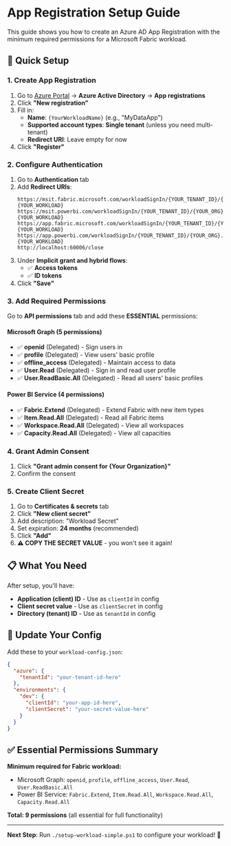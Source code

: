 # App Registration Setup Guide

This guide shows you how to create an Azure AD App Registration with the minimum required permissions for a Microsoft Fabric workload.

## 🚀 Quick Setup

### 1. Create App Registration

1. Go to [Azure Portal](https://portal.azure.com) → **Azure Active Directory** → **App registrations**
2. Click **"New registration"**
3. Fill in:
   - **Name**: `{YourWorkloadName}` (e.g., "MyDataApp")
   - **Supported account types**: **Single tenant** (unless you need multi-tenant)
   - **Redirect URI**: Leave empty for now
4. Click **"Register"**

### 2. Configure Authentication

1. Go to **Authentication** tab
2. Add **Redirect URIs**:
   ```
   https://msit.fabric.microsoft.com/workloadSignIn/{YOUR_TENANT_ID}/{YOUR_ORG}.{YOUR_WORKLOAD}
   https://msit.powerbi.com/workloadSignIn/{YOUR_TENANT_ID}/{YOUR_ORG}.{YOUR_WORKLOAD}
   https://app.fabric.microsoft.com/workloadSignIn/{YOUR_TENANT_ID}/{YOUR_ORG}.{YOUR_WORKLOAD}
   https://app.powerbi.com/workloadSignIn/{YOUR_TENANT_ID}/{YOUR_ORG}.{YOUR_WORKLOAD}
   http://localhost:60006/close
   ```
3. Under **Implicit grant and hybrid flows**:
   - ✅ **Access tokens**
   - ✅ **ID tokens**
4. Click **"Save"**

### 3. Add Required Permissions

Go to **API permissions** tab and add these **ESSENTIAL** permissions:

#### Microsoft Graph (5 permissions)
- ✅ **openid** (Delegated) - Sign users in
- ✅ **profile** (Delegated) - View users' basic profile  
- ✅ **offline_access** (Delegated) - Maintain access to data
- ✅ **User.Read** (Delegated) - Sign in and read user profile
- ✅ **User.ReadBasic.All** (Delegated) - Read all users' basic profiles

#### Power BI Service (4 permissions)
- ✅ **Fabric.Extend** (Delegated) - Extend Fabric with new item types
- ✅ **Item.Read.All** (Delegated) - Read all Fabric items
- ✅ **Workspace.Read.All** (Delegated) - View all workspaces
- ✅ **Capacity.Read.All** (Delegated) - View all capacities

### 4. Grant Admin Consent

1. Click **"Grant admin consent for {Your Organization}"**
2. Confirm the consent

### 5. Create Client Secret

1. Go to **Certificates & secrets** tab
2. Click **"New client secret"**
3. Add description: "Workload Secret"
4. Set expiration: **24 months** (recommended)
5. Click **"Add"**
6. **⚠️ COPY THE SECRET VALUE** - you won't see it again!

## 📋 What You Need

After setup, you'll have:
- **Application (client) ID** - Use as `clientId` in config
- **Client secret value** - Use as `clientSecret` in config  
- **Directory (tenant) ID** - Use as `tenantId` in config

## 🔧 Update Your Config

Add these to your `workload-config.json`:

```json
{
  "azure": {
    "tenantId": "your-tenant-id-here"
  },
  "environments": {
    "dev": {
      "clientId": "your-app-id-here",
      "clientSecret": "your-secret-value-here"
    }
  }
}
```

## ✅ Essential Permissions Summary

**Minimum required for Fabric workload:**
- Microsoft Graph: `openid`, `profile`, `offline_access`, `User.Read`, `User.ReadBasic.All`
- Power BI Service: `Fabric.Extend`, `Item.Read.All`, `Workspace.Read.All`, `Capacity.Read.All`

**Total: 9 permissions** (all essential for full functionality)

---

**Next Step**: Run `./setup-workload-simple.ps1` to configure your workload! 🚀
